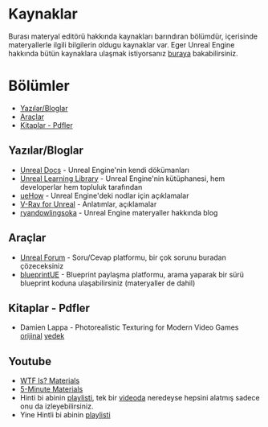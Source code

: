 # Kaynaklar
Burası materyal editörü hakkında kaynakları barındıran bölümdür, içerisinde materyallerle ilgili bilgilerin oldugu kaynaklar var. Eger Unreal Engine hakkında bütün kaynaklara ulaşmak istiyorsanız [buraya](../../../Kaynaklar) bakabilirsiniz.


# Bölümler

* [Yazılar/Bloglar](#yazılarbloglar)
* [Araçlar](#araçlar)
* [Kitaplar - Pdfler](#kitaplar---pdfler)


## Yazılar/Bloglar
* [Unreal Docs](https://docs.unrealengine.com/5.1/en-US/unreal-engine-materials/) - Unreal Engine'nin kendi dökümanları
* [Unreal Learning Library](https://dev.epicgames.com/community/learning?application=unreal_engine) - Unreal Engine'nin kütüphanesi, hem developerlar hem topluluk tarafından
* [ueHow](https://uehow.web.fc2.com/Contents/Eng/Home/Root/Cone/Home.html) - Unreal Engine'deki nodlar için açıklamalar
* [V-Ray for Unreal](https://docs.chaos.com/display/VRAYUNREAL/) - Anlatımlar, açıklamalar
* [ryandowlingsoka](https://ryandowlingsoka.com/unreal/) - Unreal Engine materyaller hakkında blog

## Araçlar
* [Unreal Forum](https://forums.unrealengine.com/search) - Soru/Cevap platformu, bir çok sorunu buradan çözeceksiniz
* [blueprintUE](https://blueprintue.com/) - Blueprint paylaşma platformu, arama yaparak bir sürü blueprint koduna ulaşabilirsiniz (materyaller de dahil)

## Kitaplar - Pdfler
* Damien Lappa - Photorealistic Texturing for Modern Video Games [orijinal](https://www.theseus.fi/bitstream/handle/10024/136545/Lappa_Damien.pdf) [yedek](https://files.catbox.moe/wdvfvj.pdf)

## Youtube
* [WTF Is? Materials](https://www.youtube.com/playlist?list=PLSlkDq2rO1t7Guw6DbhNVDXRxw6EtLOoF)
* [5-Minute Materials](https://www.youtube.com/playlist?list=PLUi8nuTUEtTvrcISNaNpZwtxpQbyaBstT)
* Hinti bi abinin [playlisti](https://www.youtube.com/playlist?list=PLNLUnEauvwCE8Se5aAZ-ioltPCIjyKNVe), tek bir [videoda](https://www.youtube.com/watch?v=BtHgF_VmaSI) neredeyse hepsini alatmış sadece onu da izleyebilirsiniz.
* Yine Hintli bi abinin [playlisti](https://www.youtube.com/playlist?list=PLwMiBtF6WzsoE8Lr_AIJRw1Mr1czh_6kb)
